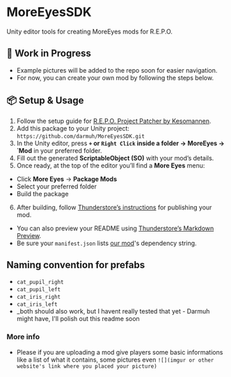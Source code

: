 # MoreEyesSDK
Unity editor tools for creating MoreEyes mods for R.E.P.O.


## 🚧 Work in Progress

- Example pictures will be added to the repo soon for easier navigation.
- For now, you can create your own mod by following the steps below.

## 📦 Setup & Usage

1. Follow the setup guide for [R.E.P.O. Project Patcher by Kesomannen](https://github.com/Kesomannen/unity-repo-project-patcher).
2. Add this package to your Unity project: `https://github.com/darmuh/MoreEyesSDK.git`
3. In the Unity editor, press **`+` or `Right Click` inside a folder → MoreEyes → ˙Mod** in your preferred folder.
4. Fill out the generated **ScriptableObject (SO)** with your mod’s details.
5. Once ready, at the top of the editor you’ll find a **More Eyes** menu:
- Click **More Eyes** → **Package Mods**
- Select your preferred folder
- Build the package
6. After building, follow [Thunderstore’s instructions](https://thunderstore.io/package/create/docs) for publishing your mod.
- You can also preview your README using [Thunderstore’s Markdown Preview](https://thunderstore.io/tools/markdown-preview).
- Be sure your `manifest.json` lists [our mod](https://thunderstore.io/c/repo/p/s1ckboy/MoreEyes )'s dependency string.

## Naming convention for prefabs

- `cat_pupil_right`
- `cat_pupil_left`
- `cat_iris_right`
- `cat_iris_left`
- _both should also work, but I havent really tested that yet - Darmuh might have, I'll polish out this readme soon
 
### More info

-  Please if you are uploading a mod give players some basic informations like a list of what it contains, some pictures even `![](imgur or other website's link where you placed your picture)`
